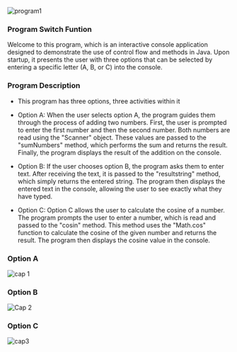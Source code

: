 
![program1](https://github.com/CriistianEspinosa/ProjectSwitchFuntion/assets/169914497/76c79f2b-81c0-4251-bc0c-85eb8c8582f9)
### Program Switch Funtion
Welcome to this program, which is an interactive console application designed to demonstrate the use of control flow and methods in Java. Upon startup, it presents the user with three options that can be selected by entering a specific letter (A, B, or C) into the console.


### Program Description

* This program has three options, three activities within it
  
* Option A: When the user selects option A, the program guides them through the process of adding two numbers. First, the user is prompted to enter the first number and then the second number. Both numbers are read using the "Scanner" object. These values ​​are passed to the "sumNumbers" method, which performs the sum and returns the result. Finally, the program displays the result of the addition on the console.
  
* Option B: If the user chooses option B, the program asks them to enter text. After receiving the text, it is passed to the "resultstring" method, which simply returns the entered string. The program then displays the entered text in the console, allowing the user to see exactly what they have typed.
  
* Option C: Option C allows the user to calculate the cosine of a number. The program prompts the user to enter a number, which is read and passed to the "cosin" method. This method uses the "Math.cos" function to calculate the cosine of the given number and returns the result. The program then displays the cosine value in the console.
  
### Option A
![cap 1](https://github.com/CriistianEspinosa/ProjectSwitchFuntion/assets/169914497/de6a92fc-0e41-4ed1-a793-74a780939e44)
### Option B
![Cap 2](https://github.com/CriistianEspinosa/ProjectSwitchFuntion/assets/169914497/8538a814-95d4-4ed7-9c40-2d22bd4e2dee)
### Option C
![cap3](https://github.com/CriistianEspinosa/ProjectSwitchFuntion/assets/169914497/dd41ed9d-dafc-48ba-9e3e-7bd28b3d2626)

